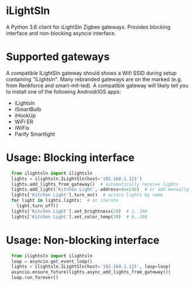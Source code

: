 # iLightSln
A Python 3.6 client for iLightSln Zigbee gateways.
Provides blocking interface and non-blocking asyncio interface.

# Supported gateways
A compatible ILightSln gateway should shows a Wifi SSID during setup containing "iLightsln".
Many rebranded gateways are on the marked (e.g. from Renkforce and smart-mit-led).
A compatible gateway will likely tell you to install one of the following Android/iOS apps:
- iLightsln
- iSmartBulb
- iHookUp
- WiFi ER
- iWiFis
- Parify Smartlight 

# Usage: Blocking interface
```python
  from ilightsln import ilightsln
  lights = ilightsln.ILightSln(host='192.168.1.121')
  lights.add_lights_from_gateway()  # automatically receive lights
  lights.add_light('Kitchen Light', address=0xe24b)  # or add manually
  lights['Kitchen Light'].turn_on()  # access lights by name
  for light in lights.lights:  # or iterate
    light.turn_off()
  lights['Kitchen Light'].set_brightness(20)  # 1..100
  lights['Kitchen Light'].set_color_temp(20)  # 0..100  
```

# Usage: Non-blocking interface
```python
  from ilightsln import ilightsln
  loop = asyncio.get_event_loop()
  lights = ilightsln.ILightSln(host='192.168.1.121', loop=loop)
  asyncio.ensure_future(lights.async_add_lights_from_gateway())
  loop.run_forever() 
```
    
